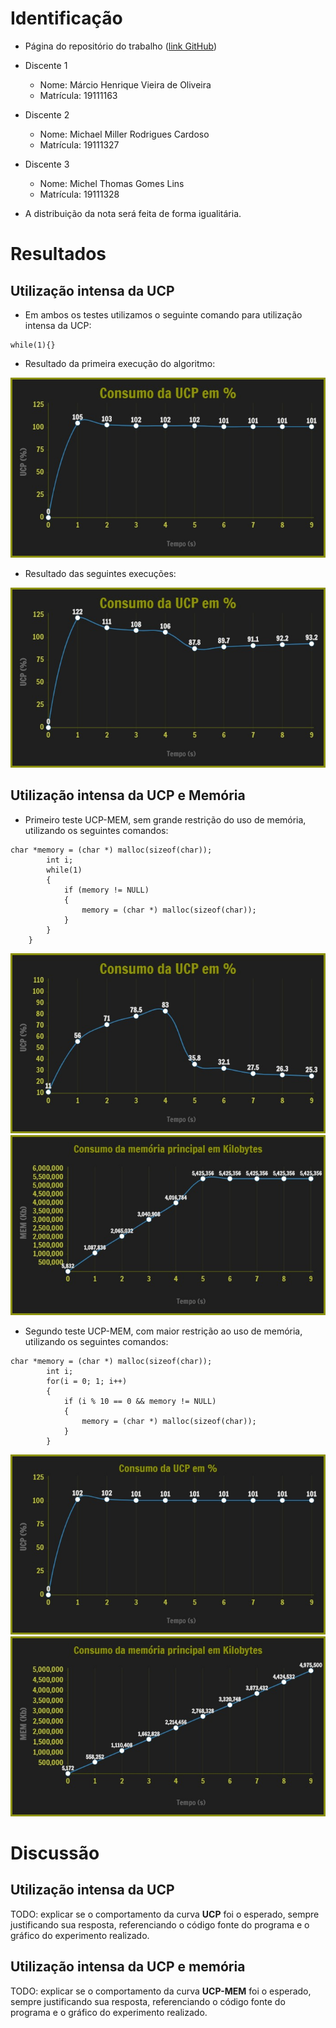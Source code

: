 ﻿# Identificação

* Página do repositório do trabalho ([link GitHub](https://github.com/marcio-henrique/cpu-memory-intense-usage)) 

* Discente 1
	* Nome: Márcio Henrique Vieira de Oliveira
	* Matrícula: 19111163 
* Discente 2
	* Nome: Michael Miller Rodrigues Cardoso
	* Matrícula: 19111327
* Discente 3
	* Nome: Michel Thomas Gomes Lins
	* Matrícula: 19111328		

* A distribuição da nota será feita de forma igualitária.
	
# Resultados

## Utilização intensa da UCP

* Em ambos os testes utilizamos o seguinte comando para utilização intensa da UCP:

```
while(1){}
```

* Resultado da primeira execução do algoritmo:

![Teste 1 - Uso UCP](https://github.com/marcio-henrique/cpu-memory-intense-usage/blob/master/img/CPU-T1.jpg)

* Resultado das seguintes execuções:

![Teste 2 - Uso UCP](https://github.com/marcio-henrique/cpu-memory-intense-usage/blob/master/img/CPU-T2.jpg)

## Utilização intensa da UCP e Memória

* Primeiro teste UCP-MEM, sem grande restrição do uso de memória, utilizando os seguintes comandos:

```
char *memory = (char *) malloc(sizeof(char));
		int i;
		while(1)
		{
			if (memory != NULL)
			{
				memory = (char *) malloc(sizeof(char));
			}
		}
	}
```

![Teste 1 - Uso UCP-MEM](https://github.com/marcio-henrique/cpu-memory-intense-usage/blob/master/img/CPU-MEM-T11.jpg)
![Teste 1 - Uso UCP-MEM](https://github.com/marcio-henrique/cpu-memory-intense-usage/blob/master/img/CPU-MEM-T12.jpg)

* Segundo teste UCP-MEM, com maior restrição ao uso de memória, utilizando os seguintes comandos:

```
char *memory = (char *) malloc(sizeof(char));
		int i;
		for(i = 0; 1; i++)
		{
			if (i % 10 == 0 && memory != NULL)
			{
				memory = (char *) malloc(sizeof(char));
			}
		}
```

![Teste 2 - Uso UCP-MEM](https://github.com/marcio-henrique/cpu-memory-intense-usage/blob/master/img/CPU-MEM-T21.jpg)
![Teste 2 - Uso UCP-MEM](https://github.com/marcio-henrique/cpu-memory-intense-usage/blob/master/img/CPU-MEM-T22.jpg)

# Discussão

## Utilização intensa da UCP

TODO: explicar se o comportamento da curva **UCP** foi o esperado, sempre justificando sua resposta, referenciando o código fonte do programa e o gráfico do experimento realizado.

## Utilização intensa da UCP e memória

TODO: explicar se o comportamento da curva **UCP-MEM** foi o esperado, sempre justificando sua resposta, referenciando o código fonte do programa e o gráfico do experimento realizado.

